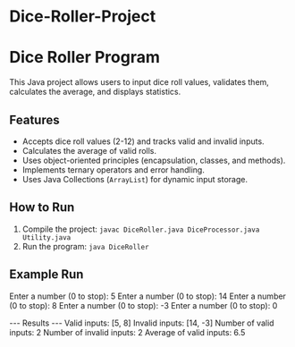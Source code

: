 # Dice-Roller-Project
# Dice Roller Program
This Java project allows users to input dice roll values, validates them, 
calculates the average, and displays statistics.

## Features
- Accepts dice roll values (2-12) and tracks valid and invalid inputs.
- Calculates the average of valid rolls.
- Uses object-oriented principles (encapsulation, classes, and methods).
- Implements ternary operators and error handling.
- Uses Java Collections (`ArrayList`) for dynamic input storage.

## How to Run
1. Compile the project: `javac DiceRoller.java DiceProcessor.java Utility.java`
2. Run the program: `java DiceRoller`

## Example Run
Enter a number (0 to stop): 5 Enter a number (0 to stop): 14 Enter a number (0 to stop): 8 Enter a number (0 to stop): -3 Enter a number (0 to stop): 0

--- Results --- Valid inputs: [5, 8] Invalid inputs: [14, -3] Number of valid inputs: 2 Number of invalid inputs: 2 Average of valid inputs: 6.5
